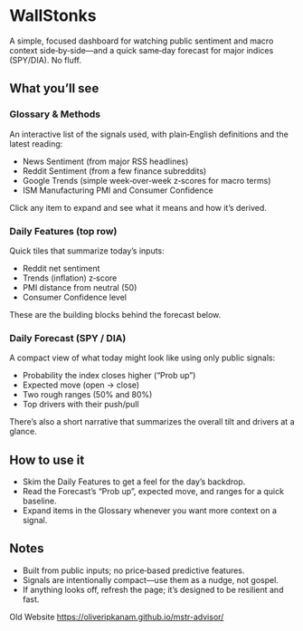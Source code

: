 #
#
#
#
#
#
#
#
#
#
#
#
#
# WallStonks

A simple, focused dashboard for watching public sentiment and macro context side‑by‑side—and a quick same‑day forecast for major indices (SPY/DIA). No fluff.

## What you’ll see

### Glossary & Methods
An interactive list of the signals used, with plain‑English definitions and the latest reading:
- News Sentiment (from major RSS headlines)
- Reddit Sentiment (from a few finance subreddits)
- Google Trends (simple week‑over‑week z‑scores for macro terms)
- ISM Manufacturing PMI and Consumer Confidence

Click any item to expand and see what it means and how it’s derived.

### Daily Features (top row)
Quick tiles that summarize today’s inputs:
- Reddit net sentiment
- Trends (inflation) z‑score
- PMI distance from neutral (50)
- Consumer Confidence level

These are the building blocks behind the forecast below.

### Daily Forecast (SPY / DIA)
A compact view of what today might look like using only public signals:
- Probability the index closes higher (“Prob up”)
- Expected move (open → close)
- Two rough ranges (50% and 80%)
- Top drivers with their push/pull

There’s also a short narrative that summarizes the overall tilt and drivers at a glance.

## How to use it
- Skim the Daily Features to get a feel for the day’s backdrop.
- Read the Forecast’s “Prob up”, expected move, and ranges for a quick baseline.
- Expand items in the Glossary whenever you want more context on a signal.

## Notes
- Built from public inputs; no price‑based predictive features.
- Signals are intentionally compact—use them as a nudge, not gospel.
- If anything looks off, refresh the page; it’s designed to be resilient and fast.

Old Website
https://oliveripkanam.github.io/mstr-advisor/


